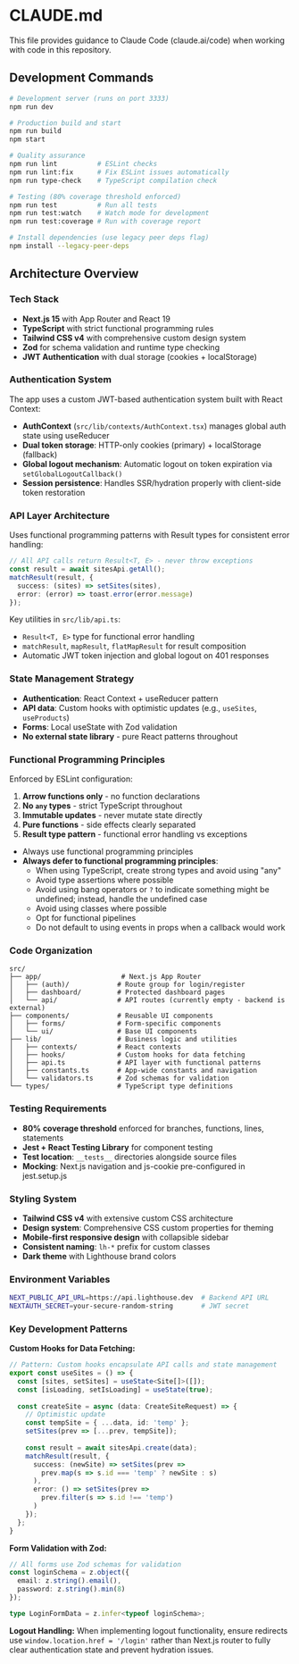 # CLAUDE.md

This file provides guidance to Claude Code (claude.ai/code) when working with code in this repository.

## Development Commands

```bash
# Development server (runs on port 3333)
npm run dev

# Production build and start
npm run build
npm start

# Quality assurance
npm run lint          # ESLint checks
npm run lint:fix      # Fix ESLint issues automatically  
npm run type-check    # TypeScript compilation check

# Testing (80% coverage threshold enforced)
npm run test          # Run all tests
npm run test:watch    # Watch mode for development
npm run test:coverage # Run with coverage report

# Install dependencies (use legacy peer deps flag)
npm install --legacy-peer-deps
```

## Architecture Overview

### Tech Stack
- **Next.js 15** with App Router and React 19
- **TypeScript** with strict functional programming rules
- **Tailwind CSS v4** with comprehensive custom design system
- **Zod** for schema validation and runtime type checking
- **JWT Authentication** with dual storage (cookies + localStorage)

### Authentication System
The app uses a custom JWT-based authentication system built with React Context:

- **AuthContext** (`src/lib/contexts/AuthContext.tsx`) manages global auth state using useReducer
- **Dual token storage**: HTTP-only cookies (primary) + localStorage (fallback)
- **Global logout mechanism**: Automatic logout on token expiration via `setGlobalLogoutCallback()`
- **Session persistence**: Handles SSR/hydration properly with client-side token restoration

### API Layer Architecture
Uses functional programming patterns with Result types for consistent error handling:

```typescript
// All API calls return Result<T, E> - never throw exceptions
const result = await sitesApi.getAll();
matchResult(result, {
  success: (sites) => setSites(sites),
  error: (error) => toast.error(error.message)
});
```

Key utilities in `src/lib/api.ts`:
- `Result<T, E>` type for functional error handling
- `matchResult`, `mapResult`, `flatMapResult` for result composition
- Automatic JWT token injection and global logout on 401 responses

### State Management Strategy
- **Authentication**: React Context + useReducer pattern
- **API data**: Custom hooks with optimistic updates (e.g., `useSites`, `useProducts`)
- **Forms**: Local useState with Zod validation
- **No external state library** - pure React patterns throughout

### Functional Programming Principles
Enforced by ESLint configuration:

1. **Arrow functions only** - no function declarations
2. **No `any` types** - strict TypeScript throughout
3. **Immutable updates** - never mutate state directly
4. **Pure functions** - side effects clearly separated
5. **Result type pattern** - functional error handling vs exceptions
- Always use functional programming principles
- **Always defer to functional programming principles**:
  - When using TypeScript, create strong types and avoid using "any"
  - Avoid type assertions where possible
  - Avoid using bang operators or `?` to indicate something might be undefined; instead, handle the undefined case
  - Avoid using classes where possible
  - Opt for functional pipelines
  - Do not default to using events in props when a callback would work

### Code Organization
```
src/
├── app/                    # Next.js App Router
│   ├── (auth)/            # Route group for login/register
│   ├── dashboard/         # Protected dashboard pages
│   └── api/               # API routes (currently empty - backend is external)
├── components/            # Reusable UI components
│   ├── forms/             # Form-specific components
│   └── ui/                # Base UI components  
├── lib/                   # Business logic and utilities
│   ├── contexts/          # React contexts
│   ├── hooks/             # Custom hooks for data fetching
│   ├── api.ts             # API layer with functional patterns
│   ├── constants.ts       # App-wide constants and navigation
│   └── validators.ts      # Zod schemas for validation
└── types/                 # TypeScript type definitions
```

### Testing Requirements
- **80% coverage threshold** enforced for branches, functions, lines, statements
- **Jest + React Testing Library** for component testing
- **Test location**: `__tests__` directories alongside source files
- **Mocking**: Next.js navigation and js-cookie pre-configured in jest.setup.js

### Styling System
- **Tailwind CSS v4** with extensive custom CSS architecture
- **Design system**: Comprehensive CSS custom properties for theming
- **Mobile-first responsive design** with collapsible sidebar
- **Consistent naming**: `lh-*` prefix for custom classes
- **Dark theme** with Lighthouse brand colors

### Environment Variables
```bash
NEXT_PUBLIC_API_URL=https://api.lighthouse.dev  # Backend API URL
NEXTAUTH_SECRET=your-secure-random-string       # JWT secret
```

### Key Development Patterns

**Custom Hooks for Data Fetching:**
```typescript
// Pattern: Custom hooks encapsulate API calls and state management
export const useSites = () => {
  const [sites, setSites] = useState<Site[]>([]);
  const [isLoading, setIsLoading] = useState(true);
  
  const createSite = async (data: CreateSiteRequest) => {
    // Optimistic update
    const tempSite = { ...data, id: 'temp' };
    setSites(prev => [...prev, tempSite]);
    
    const result = await sitesApi.create(data);
    matchResult(result, {
      success: (newSite) => setSites(prev => 
        prev.map(s => s.id === 'temp' ? newSite : s)
      ),
      error: () => setSites(prev => 
        prev.filter(s => s.id !== 'temp')
      )
    });
  };
}
```

**Form Validation with Zod:**
```typescript
// All forms use Zod schemas for validation
const loginSchema = z.object({
  email: z.string().email(),
  password: z.string().min(8)
});

type LoginFormData = z.infer<typeof loginSchema>;
```

**Logout Handling:**
When implementing logout functionality, ensure redirects use `window.location.href = '/login'` rather than Next.js router to fully clear authentication state and prevent hydration issues.
```